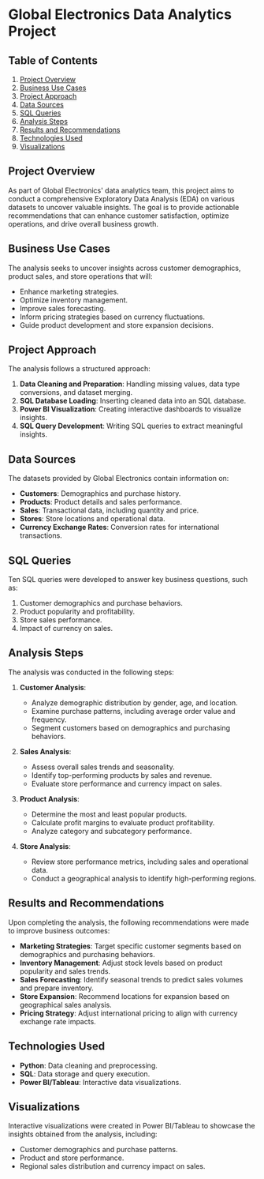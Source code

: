 # Global Electronics Data Analytics Project

## Table of Contents
1. [Project Overview](#project-overview)
2. [Business Use Cases](#business-use-cases)
3. [Project Approach](#project-approach)
4. [Data Sources](#data-sources)
5. [SQL Queries](#sql-queries)
6. [Analysis Steps](#analysis-steps)
7. [Results and Recommendations](#results-and-recommendations)
8. [Technologies Used](#technologies-used)
9. [Visualizations](#visualizations)

## Project Overview
As part of Global Electronics' data analytics team, this project aims to conduct a comprehensive Exploratory Data Analysis (EDA) on various datasets to uncover valuable insights. The goal is to provide actionable recommendations that can enhance customer satisfaction, optimize operations, and drive overall business growth.

## Business Use Cases
The analysis seeks to uncover insights across customer demographics, product sales, and store operations that will:
- Enhance marketing strategies.
- Optimize inventory management.
- Improve sales forecasting.
- Inform pricing strategies based on currency fluctuations.
- Guide product development and store expansion decisions.

## Project Approach
The analysis follows a structured approach:
1. **Data Cleaning and Preparation**: Handling missing values, data type conversions, and dataset merging.
2. **SQL Database Loading**: Inserting cleaned data into an SQL database.
3. **Power BI Visualization**: Creating interactive dashboards to visualize insights.
4. **SQL Query Development**: Writing SQL queries to extract meaningful insights.

## Data Sources
The datasets provided by Global Electronics contain information on:
- **Customers**: Demographics and purchase history.
- **Products**: Product details and sales performance.
- **Sales**: Transactional data, including quantity and price.
- **Stores**: Store locations and operational data.
- **Currency Exchange Rates**: Conversion rates for international transactions.

## SQL Queries
Ten SQL queries were developed to answer key business questions, such as:
1. Customer demographics and purchase behaviors.
2. Product popularity and profitability.
3. Store sales performance.
4. Impact of currency on sales.

## Analysis Steps
The analysis was conducted in the following steps:
1. **Customer Analysis**:
   - Analyze demographic distribution by gender, age, and location.
   - Examine purchase patterns, including average order value and frequency.
   - Segment customers based on demographics and purchasing behaviors.

2. **Sales Analysis**:
   - Assess overall sales trends and seasonality.
   - Identify top-performing products by sales and revenue.
   - Evaluate store performance and currency impact on sales.

3. **Product Analysis**:
   - Determine the most and least popular products.
   - Calculate profit margins to evaluate product profitability.
   - Analyze category and subcategory performance.

4. **Store Analysis**:
   - Review store performance metrics, including sales and operational data.
   - Conduct a geographical analysis to identify high-performing regions.

## Results and Recommendations
Upon completing the analysis, the following recommendations were made to improve business outcomes:
- **Marketing Strategies**: Target specific customer segments based on demographics and purchasing behaviors.
- **Inventory Management**: Adjust stock levels based on product popularity and sales trends.
- **Sales Forecasting**: Identify seasonal trends to predict sales volumes and prepare inventory.
- **Store Expansion**: Recommend locations for expansion based on geographical sales analysis.
- **Pricing Strategy**: Adjust international pricing to align with currency exchange rate impacts.

## Technologies Used
- **Python**: Data cleaning and preprocessing.
- **SQL**: Data storage and query execution.
- **Power BI/Tableau**: Interactive data visualizations.

## Visualizations
Interactive visualizations were created in Power BI/Tableau to showcase the insights obtained from the analysis, including:
- Customer demographics and purchase patterns.
- Product and store performance.
- Regional sales distribution and currency impact on sales.
